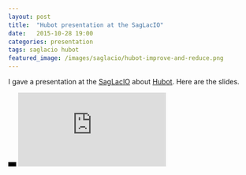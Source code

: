 ```yaml
---
layout: post
title:  "Hubot presentation at the SagLacIO"
date:   2015-10-28 19:00
categories: presentation
tags: saglacio hubot
featured_image: /images/saglacio/hubot-improve-and-reduce.png
---
```


I gave a presentation at the [SagLacIO][saglacio] about [Hubot][hubot]. Here are the slides.

<!-- more -->

<div class="responsive-iframe-wrapperr">
    <div class="responsive-iframe">
        <img class="ratio" src="/images/layout/placeholder_16x9.gif"/>
        <iframe src="https://docs.google.com/presentation/d/12mfmFRzwQ6WG_DSRR4ktEjU7LHmA3XFemhYaNdYswQA/embed?start=false&loop=false&delayms=3000" frameborder="0" allowfullscreen="true" mozallowfullscreen="true" webkitallowfullscreen="true"></iframe>
    </div>
</div>

[saglacio]: http://saglac.io
[hubot]: https://hubot.github.com/